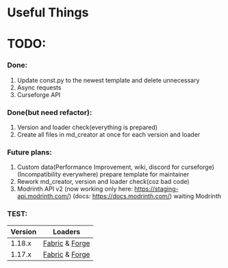 # Useful Things

# TODO:
### Done:

1. Update const.py to the newest template and delete unnecessary
2. Async requests
3. Curseforge API


### Done(but need refactor):

1. Version and loader check(everything is prepared)
2. Create all files in md_creator at once for each version and loader

### Future plans:

1. Custom data(Performance Improvement, wiki, discord for curseforge)(Incompatibility everywhere)
prepare template for maintainer
2. Rework md_creator, version and loader check(coz bad code)
3. Modrinth API v2 (now working only here: https://staging-api.modrinth.com/) (docs: https://docs.modrinth.com/)
waiting Modrinth

### TEST:

| Version | Loaders |
| --- | :---: |
| 1.18.x | [Fabric](performance/1.18.x-fabric.md) & [Forge](performance/1.18.x-forge.md) |
| 1.17.x | [Fabric](performance/1.17.x-fabric.md) & [Forge](performance/1.17.x-forge.md) |
